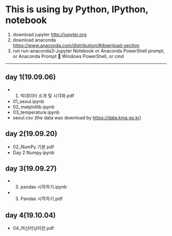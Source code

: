 ﻿This is using by Python, IPython, notebook
===============================
1. download jupyter
	http://jupyter.org
2. download anaconda
	https://www.anaconda.com/distribution/#download-section 
3. run
	run-anaconda3-Jupyter Notebook
or 	Anaconda PowerShell prompt, or  Anaconda Prompt  Windows PowerShell, or cmd

-------------------

## day 1(19.09.06)
* 01. 빅데이터 소개 및 시각화.pdf
* 01_seoul.ipynb
* 02_matplotlib.ipynb
* 03_temperature.ipynb
* seoul.csv  (the data was download by  https://data.kma.go.kr)

## day 2(19.09.20)
* 02_NumPy 기본.pdf
* Day 2 Numpy.ipynb

## day 3(19.09.27)
* 03. pandas 시작하기.ipynb
* 03. Pandas 시작하기.pdf

## day 4(19.10.04)
* 04_머신러닝이란.pdf
